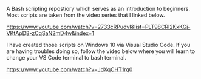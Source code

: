 A Bash scripting repostiory which serves as an introduction to beginners. Most scripts are taken from the video series that I linked below.

https://www.youtube.com/watch?v=2733cRPudvI&list=PLT98CRl2KxKGj-VKtApD8-zCqSaN2mD4w&index=1

I have created those scripts on Windows 10 via Visual Studio Code. If you are having troubles doing so, follow the video below where you will learn to change your VS Code terminal to bash terminal.

https://www.youtube.com/watch?v=JdXqCHT1rq0
